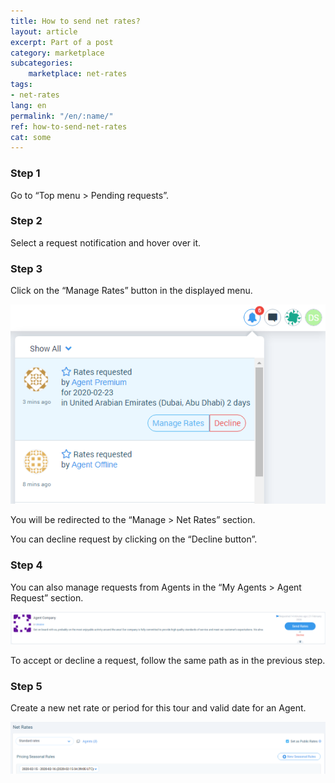 ```yaml
---
title: How to send net rates?
layout: article
excerpt: Part of a post
category: marketplace
subcategories:
    marketplace: net-rates
tags:
- net-rates	
lang: en
permalink: "/en/:name/"
ref: how-to-send-net-rates
cat: some
---
```


### **Step 1**

Go to “Top menu > Pending requests”.

### **Step 2**

Select a request notification and hover over it.

### **Step 3**

Click on the “Manage Rates” button in the displayed menu.

![How_to_send_net_rates1](/assets/images/how_to_send_net_rates1.png)

You will be redirected to the “Manage > Net Rates” section. 

You can decline request by clicking on the “Decline button”.

### **Step 4**

You can also manage requests from Agents in the “My Agents > Agent Request” section.

![How_to_send_net_rates2](/assets/images/how_to_send_net_rates2.png)

To accept or decline a request, follow the same path as in the previous step.

### **Step 5**

Create a new net rate or period for this tour and valid date for an Agent.

![How_to_send_net_rates3](/assets/images/how_to_send_net_rates3.png)


